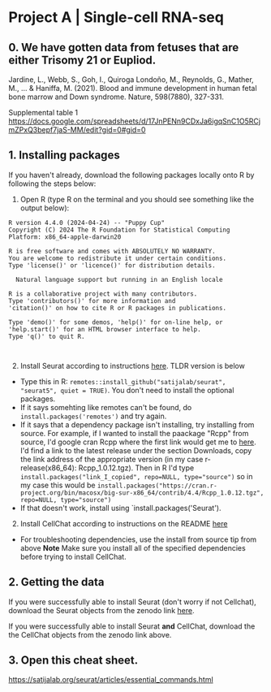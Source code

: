 # Project A | Single-cell RNA-seq

## 0. We have gotten data from fetuses that are either Trisomy 21 or Eupliod. 

Jardine, L., Webb, S., Goh, I., Quiroga Londoño, M., Reynolds, G., Mather, M., ... & Haniffa, M. (2021). Blood and immune development in human fetal bone marrow and Down syndrome. Nature, 598(7880), 327-331.

Supplemental table 1
https://docs.google.com/spreadsheets/d/17JnPENn9CDxJa6igqSnC1O5RCjmZPxQ3bepf7jaS-MM/edit?gid=0#gid=0


## 1. Installing packages
If you haven't already, download the following packages locally onto R by following the steps below:

1. Open R (type R on the terminal and you should see something like the output below):
```
R version 4.4.0 (2024-04-24) -- "Puppy Cup"
Copyright (C) 2024 The R Foundation for Statistical Computing
Platform: x86_64-apple-darwin20

R is free software and comes with ABSOLUTELY NO WARRANTY.
You are welcome to redistribute it under certain conditions.
Type 'license()' or 'licence()' for distribution details.

  Natural language support but running in an English locale

R is a collaborative project with many contributors.
Type 'contributors()' for more information and
'citation()' on how to cite R or R packages in publications.

Type 'demo()' for some demos, 'help()' for on-line help, or
'help.start()' for an HTML browser interface to help.
Type 'q()' to quit R.



```

2. Install Seurat according to instructions [here](https://satijalab.org/seurat/articles/install.html). TLDR version is below
*  Type this in R: `remotes::install_github("satijalab/seurat", "seurat5", quiet = TRUE)`. You don't need to install the optional packages. 
* If it says somehting like remotes can't be found, do `install.packages('remotes')` and try again. 
* If it says that a dependency package isn't installing, try installing from source. For example, if I wanted to install the paackage "Rcpp" from source, I'd google cran Rcpp where the first link would get me to [here](https://cran.r-project.org/web/packages/Rcpp/index.html). I'd find a link to the latest release under the section Downloads, copy the link address of the appropriate version (in my case r-release(x86_64): Rcpp_1.0.12.tgz). Then in R I'd type `install.packages("link_I_copied", repo=NULL, type="source")` so in my case this would be `install.packages("https://cran.r-project.org/bin/macosx/big-sur-x86_64/contrib/4.4/Rcpp_1.0.12.tgz", repo=NULL, type="source")`
* If that doesn't work, install using `install.packages('Seurat').

2. Install CellChat according to instructions on the README [here](https://github.com/jinworks/CellChat)
* For troubleshooting dependencies, use the install from source tip from above
**Note** Make sure you install all of the specified dependencies before trying to install CellChat. 

## 2. Getting the data
If you were successfully able to install Seurat (don't worry if not Cellchat), download the Seurat objects from the zenodo link [here](https://zenodo.org/records/12725642).

If you were successfully able to install Seurat **and** CellChat, download the the CellChat objects from the zenodo link above. 

## 3. Open this cheat sheet.
   https://satijalab.org/seurat/articles/essential_commands.html
